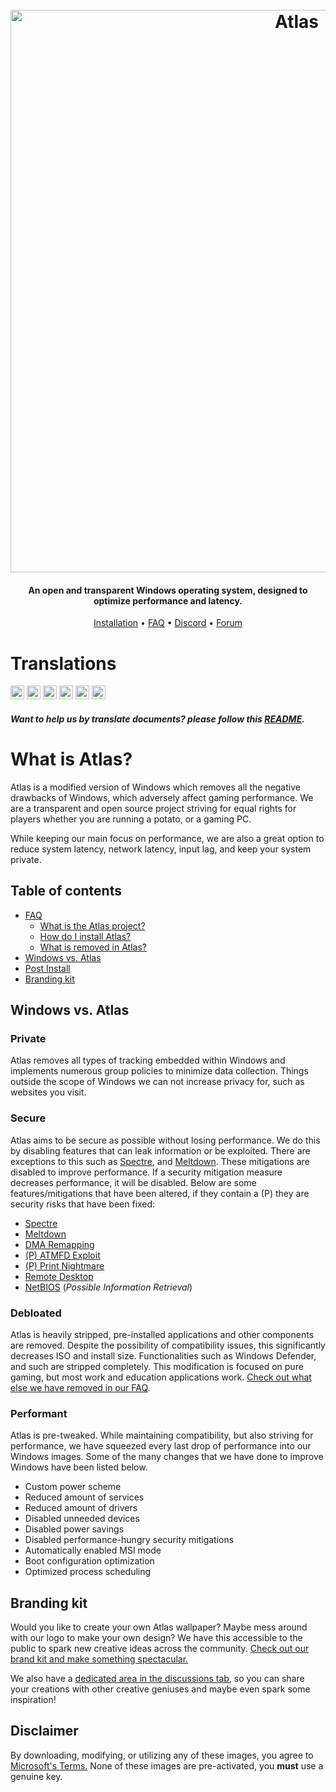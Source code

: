 <h1 align="center">
  <br>
  <a href="http://atlasos.net"><img src="https://i.imgur.com/xV08gIt.png" alt="Atlas" width="900"></a>
</h1>
<h4 align="center">An open and transparent Windows operating system, designed to optimize performance and latency.</h4>

<p align="center">
  <a href="https://github.com/Atlas-OS/Atlas/wiki/2.-Installing">Installation</a>
  •
  <a href="https://github.com/Atlas-OS/Atlas/wiki/1.-FAQ#contents">FAQ</a>
  •
  <a href="https://discord.com/servers/atlas-795710270000332800" target="_blank">Discord</a>
  •
  <a href="https://forum.atlasos.net/">Forum</a>
</p>


# Translations

<kbd>[<img title="中文（简体）" alt="中文（简体）" src="https://cdn.staticaly.com/gh/hjnilsson/country-flags/master/svg/cn.svg" width="22">](translations/README_zh_CN.md)</kbd>
<kbd>[<img title="Française" alt="Française" src="https://cdn.staticaly.com/gh/hjnilsson/country-flags/master/svg/fr.svg" width="22">](translations/README_fr_FR.md)</kbd>
<kbd>[<img title="Bahasa Indonesia" alt="Bahasa Indonesia" src="https://cdn.staticaly.com/gh/hjnilsson/country-flags/master/svg/id.svg" width="22">](translations/README_id_ID.md)</kbd>
<kbd>[<img title="Polski" alt="Polski" src="https://cdn.staticaly.com/gh/hjnilsson/country-flags/master/svg/pl.svg" width="22">](translations/README_pl_PL.md)</kbd>
<kbd>[<img title="Русский язык" alt="Русский язык" src="https://cdn.staticaly.com/gh/hjnilsson/country-flags/master/svg/ru.svg" width="22">](translations/README_ru_RU.md)</kbd>
<kbd>[<img title="Tiếng Việt" alt="Tiếng Việt" src="https://cdn.staticaly.com/gh/hjnilsson/country-flags/master/svg/vn.svg" width="22">](translations/README_vi_VN.md)</kbd>

#### _Want to help us by translate documents? please follow this [README](translations/README.md)._


# What is Atlas?

Atlas is a modified version of Windows which removes all the negative drawbacks of Windows, which adversely affect gaming performance. We are a transparent and open source project striving for equal rights for players whether you are running a potato, or a gaming PC.

While keeping our main focus on performance, we are also a great option to reduce system latency, network latency, input lag, and keep your system private.

## Table of contents

- [FAQ](https://github.com/Atlas-OS/Atlas/wiki/1.-FAQ)
  - [What is the Atlas project?](https://github.com/Atlas-OS/Atlas/wiki/1.-FAQ#11-what-is-the-atlas-project)
  - [How do I install Atlas?](https://github.com/Atlas-OS/Atlas/wiki/1.-FAQ#12-how-do-i-install-atlas-os)
  - [What is removed in Atlas?](https://github.com/Atlas-OS/Atlas/wiki/1.-FAQ#13-whats-removed-in-atlas-os)
- <a href="#windows-vs-atlas">Windows vs. Atlas</a>
- [Post Install](https://github.com/Atlas-OS/Atlas/wiki/3.-Post-Install)
- [Branding kit](./img/brand-kit.zip)

## Windows vs. Atlas

### **Private**

Atlas removes all types of tracking embedded within Windows and implements numerous group policies to minimize data collection. Things outside the scope of Windows we can not increase privacy for, such as websites you visit.

### **Secure**

Atlas aims to be secure as possible without losing performance. We do this by disabling features that can leak information or be exploited. There are exceptions to this such as [Spectre](https://spectreattack.com/spectre.pdf), and [Meltdown](https://meltdownattack.com/meltdown.pdf). These mitigations are disabled to improve performance.
If a security mitigation measure decreases performance, it will be disabled.
Below are some features/mitigations that have been altered, if they contain a (P) they are security risks that have been fixed:

- [Spectre](https://spectreattack.com/spectre.pdf)
- [Meltdown](https://meltdownattack.com/meltdown.pdf)
- [DMA Remapping](https://docs.microsoft.com/en-us/windows/security/information-protection/kernel-dma-protection-for-thunderbolt)
- [(P) ATMFD Exploit](https://msrc.microsoft.com/update-guide/en-US/vulnerability/CVE-2020-1020)
- [(P) Print Nightmare](https://us-cert.cisa.gov/ncas/current-activity/2021/06/30/printnightmare-critical-windows-print-spooler-vulnerability)
- [Remote Desktop](https://cve.mitre.org/cgi-bin/cvekey.cgi?keyword=Windows+Remote+Desktop)
- [NetBIOS](https://en.wikipedia.org/wiki/NetBIOS) (_Possible Information Retrieval_)

### **Debloated**

Atlas is heavily stripped, pre-installed applications and other components are removed. Despite the possibility of compatibility issues, this significantly decreases ISO and install size. Functionalities such as Windows Defender, and such are stripped completely. This modification is focused on pure gaming, but most work and education applications work. [Check out what else we have removed in our FAQ](https://github.com/Atlas-OS/Atlas/wiki/1.-FAQ#13-whats-removed-in-atlas-os).

### **Performant**

Atlas is pre-tweaked. While maintaining compatibility, but also striving for performance, we have squeezed every last drop of performance into our Windows images. Some of the many changes that we have done to improve Windows have been listed below.

- Custom power scheme
- Reduced amount of services
- Reduced amount of drivers
- Disabled unneeded devices
- Disabled power savings
- Disabled performance-hungry security mitigations
- Automatically enabled MSI mode
- Boot configuration optimization
- Optimized process scheduling

## Branding kit

Would you like to create your own Atlas wallpaper? Maybe mess around with our logo to make your own design? We have this accessible to the public to spark new creative ideas across the community. [Check out our brand kit and make something spectacular.](https://github.com/Atlas-OS/Atlas/blob/main/img/brand-kit.zip)

We also have a [dedicated area in the discussions tab](https://github.com/Atlas-OS/Atlas/discussions/categories/community-artwork), so you can share your creations with other creative geniuses and maybe even spark some inspiration!

## Disclaimer

By downloading, modifying, or utilizing any of these images, you agree to [Microsoft's Terms.](https://www.microsoft.com/en-us/Useterms/Retail/Windows/10/UseTerms_Retail_Windows_10_English.htm) None of these images are pre-activated, you **must** use a genuine key.

